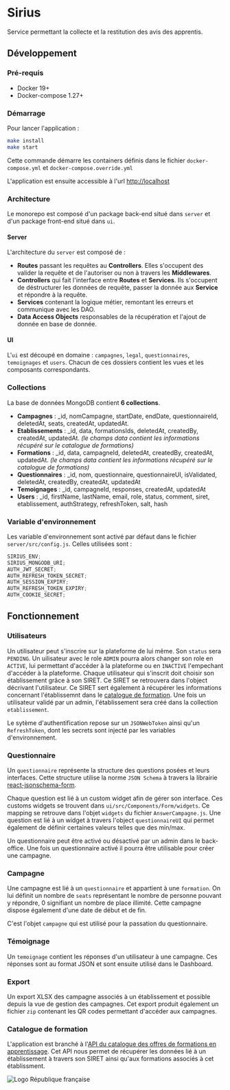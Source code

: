 # Sirius

Service permettant la collecte et la restitution des avis des apprentis.

## Développement

### Pré-requis

- Docker 19+
- Docker-compose 1.27+

### Démarrage

Pour lancer l'application :

```sh
make install
make start
```

Cette commande démarre les containers définis dans le fichier `docker-compose.yml` et `docker-compose.override.yml`

L'application est ensuite accessible à l'url [http://localhost](http://localhost)

### Architecture

Le monorepo est composé d'un package back-end situé dans `server` et d'un package front-end situé dans `ui`.

#### Server

L'architecture du `server` est composé de :

- **Routes** passant les requêtes au **Controllers**. Elles s'occupent des valider la requête et de l'autoriser ou non à travers les **Middlewares**.
- **Controllers** qui fait l'interface entre **Routes** et **Services**. Ils s'occupent de déstructurer les données de requête, passer la donnée aux **Service** et répondre à la requête.
- **Services** contenant la logique métier, remontant les erreurs et communique avec les DAO.
- **Data Access Objects** responsables de la récupération et l'ajout de donnée en base de donnée.

#### UI

L'`ui` est découpé en domaine : `campagnes`, `legal`, `questionnaires`, `temoignages` et `users`. Chacun de ces dossiers contient les vues et les composants correspondants.

### Collections

La base de données MongoDB contient **6 collections**.

- **Campagnes** : \_id, nomCampagne, startDate, endDate, questionnaireId, deletedAt, seats, createdAt, updatedAt.
- **Etablissements** : \_id, data, formationsIds, deletedAt, createdBy, createdAt, updatedAt. _(le champs data contient les informations récupéré sur le catalogue de formations)_
- **Formations** : \_id, data, campagneId, deletedAt, createdBy, createdAt, updatedAt. _(le champs data contient les informations récupéré sur le catalogue de formations)_
- **Questionnaires** : \_id, nom, questionnaire, questionnaireUI, isValidated, deletedAt, createdBy, createdAt, updatedAt
- **Temoignages** : \_id, campagneId, responses, createdAt, updatedAt
- **Users** : \_id, firstName, lastName, email, role, status, comment, siret, etablissement, authStrategy, refreshToken, salt, hash

### Variable d'environnement

Les variable d'environnement sont activé par défaut dans le fichier `server/src/config.js`. Celles utilisées sont :

```js
SIRIUS_ENV;
SIRIUS_MONGODB_URI;
AUTH_JWT_SECRET;
AUTH_REFRESH_TOKEN_SECRET;
AUTH_SESSION_EXPIRY;
AUTH_REFRESH_TOKEN_EXPIRY;
AUTH_COOKIE_SECRET;
```

## Fonctionnement

### Utilisateurs

Un utilisateur peut s'inscrire sur la plateforme de lui même. Son `status` sera `PENDING`. Un uilisateur avec le role `ADMIN` pourra alors changer son role en `ACTIVE`, lui permettant d'accéder à la plateforme ou en `INACTIVE` l'empechant d'accéder à la plateforme.
Chaque utilisateur qui s'inscrit doit choisir son établissement grâce à son SIRET. Ce SIRET se retrouvera dans l'object décrivant l'utilisateur. Ce SIRET sert également à récupérer les informations concernant l'établissemnt dans le [catalogue de formation](https://catalogue-apprentissage.intercariforef.org/).
Une fois un utilisateur validé par un admin, l'établissement sera créé dans la collection `etablissement`.

Le sytème d'authentification repose sur un `JSONWebToken` ainsi qu'un `RefreshToken`, dont les secrets sont injecté par les variables d'environnement.

### Questionnaire

Un `questionnaire` représente la structure des questions posées et leurs interfaces.
Cette structure utilise la norme `JSON Schema` à travers la librairie [react-jsonschema-form](https://github.com/rjsf-team/react-jsonschema-form).

Chaque question est lié à un custom widget afin de gérer son interface. Ces customs widgets se trouvent dans `ui/src/Components/Form/widgets`. Ce mapping se retrouve dans l'objet `widgets` du fichier `AnswerCampagne.js`.
Une question est lié à un widget à travers l'object `questionnaireUI` qui permet également de définir certaines valeurs telles que des min/max.

Un questionnaire peut être activé ou désactivé par un admin dans le back-office. Une fois un questionnaire activé il pourra être utilisable pour créer une campagne.

### Campagne

Une campagne est lié à un `questionnaire` et appartient à une `formation`. On lui définit un nombre de `seats` représentant le nombre de personne pouvant y répondre, 0 signifiant un nombre de place illimité. Cette campagne dispose également d'une date de début et de fin.

C'est l'objet `campagne` qui est utilisé pour la passation du questionnaire.

### Témoignage

Un `temoignage` contient les réponses d'un utilisateur à une campagne. Ces réponses sont au format JSON et sont ensuite utilisé dans le Dashboard.

### Export

Un export XLSX des campagne associés à un établissement et possible depuis la vue de gestion des campagnes. Cet export produit également un fichier `zip` contenant les QR codes permettant d'accéder aux campagnes.

### Catalogue de formation

L'application est branché à l'[API du catalogue des offres de formations en apprentissage](https://catalogue-apprentissage.intercariforef.org/). Cet API nous permet de récupérer les données lié à un établissement à travers son SIRET ainsi qu'aux formations associés à cet établissment.

![Logo République française](https://avatars1.githubusercontent.com/u/63645182?s=200&v=4)
